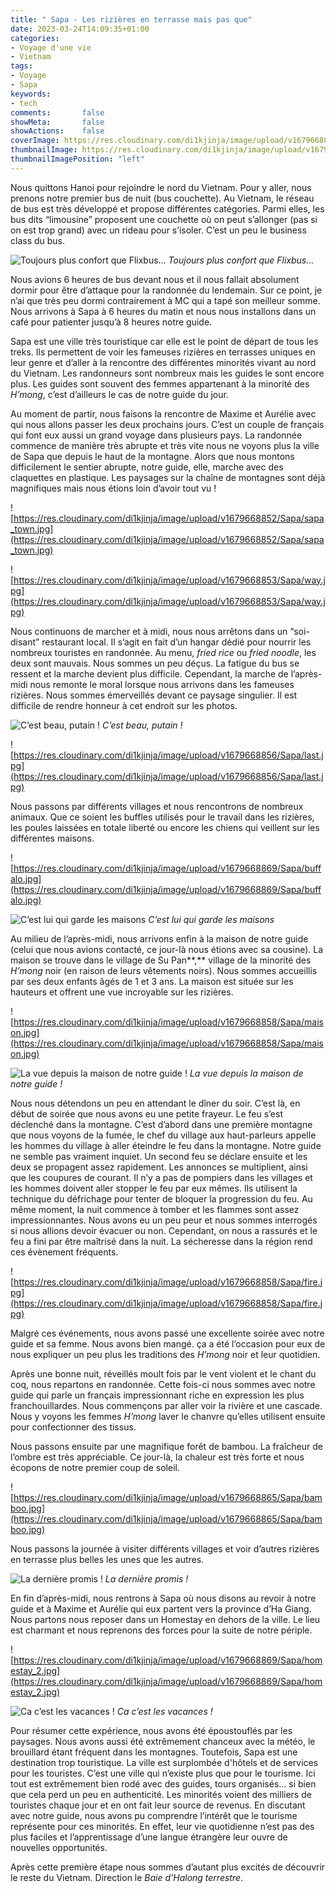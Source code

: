 ```yaml
---
title: " Sapa - Les rizières en terrasse mais pas que"
date: 2023-03-24T14:09:35+01:00
categories:
- Voyage d'une vie
- Vietnam
tags:
- Voyage
- Sapa
keywords:
- tech
comments:       false
showMeta:       false
showActions:    false
coverImage: https://res.cloudinary.com/di1kjinja/image/upload/v1679668857/Sapa/first_riziere.jpg
thumbnailImage: https://res.cloudinary.com/di1kjinja/image/upload/v1679668857/Sapa/first_riziere.jpg
thumbnailImagePosition: "left"
---
```


Nous quittons Hanoi pour rejoindre le nord du Vietnam. Pour y aller, nous prenons notre premier bus de nuit (bus couchette). Au Vietnam, le réseau de bus est très développé et propose différentes catégories. Parmi elles, les bus dits “limousine” proposent une couchette où on peut s’allonger (pas si on est trop grand) avec un rideau pour s’isoler. C’est un peu le business class du bus. 

![****Toujours plus confort que Flixbus…****](https://res.cloudinary.com/di1kjinja/image/upload/v1679668851/Sapa/bus_limousine.jpg)
*Toujours plus confort que Flixbus…*

Nous avions 6 heures de bus devant nous et il nous fallait absolument dormir pour être d’attaque pour la randonnée du lendemain. Sur ce point, je n’ai que très peu dormi contrairement à MC qui a tapé son meilleur somme. Nous arrivons à Sapa à 6 heures du matin et nous nous installons dans un café pour patienter jusqu’à 8 heures notre guide. 

Sapa est une ville très touristique car elle est le point de départ de tous les treks. Ils permettent de voir les fameuses rizières en terrasses uniques en leur genre et d’aller à la rencontre des différentes minorités vivant au nord du Vietnam. Les randonneurs sont nombreux mais les guides le sont encore plus. Les guides sont souvent des femmes appartenant à la minorité des *H’mong*, c’est d’ailleurs le cas de notre guide du jour. 

Au moment de partir, nous faisons la rencontre de Maxime et Aurélie avec qui nous allons passer les deux prochains jours. C’est un couple de français qui font eux aussi un grand voyage dans plusieurs pays. La randonnée commence de manière très abrupte et très vite nous ne voyons plus la ville de Sapa que depuis le haut de la montagne. Alors que nous montons difficilement le sentier abrupte, notre guide, elle, marche avec des claquettes en plastique. Les paysages sur la chaîne de montagnes sont déjà magnifiques mais nous étions loin d’avoir tout vu !

![https://res.cloudinary.com/di1kjinja/image/upload/v1679668852/Sapa/sapa_town.jpg](https://res.cloudinary.com/di1kjinja/image/upload/v1679668852/Sapa/sapa_town.jpg)

![https://res.cloudinary.com/di1kjinja/image/upload/v1679668853/Sapa/way.jpg](https://res.cloudinary.com/di1kjinja/image/upload/v1679668853/Sapa/way.jpg)

Nous continuons de marcher et à midi, nous nous arrêtons dans un “soi-disant” restaurant local. Il s’agit en fait d’un hangar dédié pour nourrir les nombreux touristes en randonnée. Au menu, *fried rice* ou *fried noodle*, les deux sont mauvais. Nous sommes un peu déçus. La fatigue du bus se ressent et la marche devient plus difficile. Cependant, la marche de l’après-midi nous remonte le moral lorsque nous arrivons dans les fameuses rizières. Nous sommes émerveillés devant ce paysage singulier. Il est difficile de rendre honneur à cet endroit sur les photos. 

![************C’est beau, putain !************](https://res.cloudinary.com/di1kjinja/image/upload/v1679668857/Sapa/first_riziere.jpg)
*C’est beau, putain !*

![https://res.cloudinary.com/di1kjinja/image/upload/v1679668856/Sapa/last.jpg](https://res.cloudinary.com/di1kjinja/image/upload/v1679668856/Sapa/last.jpg)

Nous passons par différents villages et nous rencontrons de nombreux animaux. Que ce soient les buffles utilisés pour le travail dans les rizières, les poules laissées en totale liberté ou encore les chiens qui veillent sur les différentes maisons. 

![https://res.cloudinary.com/di1kjinja/image/upload/v1679668869/Sapa/buffalo.jpg](https://res.cloudinary.com/di1kjinja/image/upload/v1679668869/Sapa/buffalo.jpg)

![********************************C’est lui qui garde les maisons********************************](https://res.cloudinary.com/di1kjinja/image/upload/v1679669808/Sapa/dog_mini.jpg)
*C’est lui qui garde les maisons*

Au milieu de l’après-midi, nous arrivons enfin à la maison de notre guide (celui que nous avions contacté, ce jour-là nous étions avec sa cousine). La maison se trouve dans le village de Su Pan**,** village de la minorité des *H’mong* noir (en raison de leurs vêtements noirs). Nous sommes accueillis par ses deux enfants âgés de 1 et 3 ans. La maison est située sur les hauteurs et offrent une vue incroyable sur les rizières. 

![https://res.cloudinary.com/di1kjinja/image/upload/v1679668858/Sapa/maison.jpg](https://res.cloudinary.com/di1kjinja/image/upload/v1679668858/Sapa/maison.jpg)

![***********La vue depuis la maison de notre guide !***********](https://res.cloudinary.com/di1kjinja/image/upload/v1679668859/Sapa/homestay_view.jpg)
*La vue depuis la maison de notre guide !*

Nous nous détendons un peu en attendant le dîner du soir. C’est là, en début de soirée que nous avons eu une petite frayeur. Le feu s’est déclenché dans la montagne. C’est d’abord dans une première montagne que nous voyons de la fumée, le chef du village aux haut-parleurs appelle les hommes du village à aller éteindre le feu dans la montagne. Notre guide ne semble pas vraiment inquiet. Un second feu se déclare ensuite et les deux se propagent assez rapidement. Les annonces se multiplient, ainsi que les coupures de courant. Il n’y a pas de pompiers dans les villages et les hommes doivent aller stopper le feu par eux mêmes. Ils utilisent la technique du défrichage pour tenter de bloquer la progression du feu. Au même moment, la nuit commence à tomber et les flammes sont assez impressionnantes. Nous avons eu un peu peur et nous sommes interrogés si nous allions devoir évacuer ou non. Cependant, on nous a rassurés et le feu a fini par être maîtrisé dans la nuit. La sécheresse dans la région rend ces évènement fréquents.

![https://res.cloudinary.com/di1kjinja/image/upload/v1679668858/Sapa/fire.jpg](https://res.cloudinary.com/di1kjinja/image/upload/v1679668858/Sapa/fire.jpg)

Malgré ces événements, nous avons passé une excellente soirée avec notre guide et sa femme. Nous avons bien mangé. ça a été l’occasion pour eux de nous expliquer un peu plus les traditions des *H’mong* noir et leur quotidien. 

Après une bonne nuit, réveillés moult fois par le vent violent et le chant du coq, nous repartons en randonnée. Cette fois-ci nous sommes avec notre guide qui parle un français impressionnant riche en expression les plus franchouillardes. Nous commençons par aller voir la rivière et une cascade. Nous y voyons les femmes *H’mong* laver le chanvre qu’elles utilisent ensuite pour confectionner des tissus.

Nous passons ensuite par une magnifique forêt de bambou. La fraîcheur de l’ombre est très appréciable. Ce jour-là, la chaleur est très forte et nous écopons de notre premier coup de soleil.

 

![https://res.cloudinary.com/di1kjinja/image/upload/v1679668865/Sapa/bamboo.jpg](https://res.cloudinary.com/di1kjinja/image/upload/v1679668865/Sapa/bamboo.jpg)

Nous passons la journée à visiter différents villages et voir d’autres rizières en terrasse plus belles les unes que les autres. 

![*La dernière promis !*](https://res.cloudinary.com/di1kjinja/image/upload/v1679669939/Sapa/riziere_turquoise.jpg)
*La dernière promis !*

En fin d’après-midi, nous rentrons à Sapa où nous disons au revoir à notre guide et à Maxime et Aurélie qui eux partent vers la province d’Ha Giang. Nous partons nous reposer dans un Homestay en dehors de la ville. Le lieu est charmant et nous reprenons des forces pour la suite de notre périple. 

![https://res.cloudinary.com/di1kjinja/image/upload/v1679668869/Sapa/homestay_2.jpg](https://res.cloudinary.com/di1kjinja/image/upload/v1679668869/Sapa/homestay_2.jpg)

![*Ca c’est les vacances !*](https://res.cloudinary.com/di1kjinja/image/upload/v1679668866/Sapa/hamac_time.jpg)
*Ca c’est les vacances !*

Pour résumer cette expérience, nous avons été époustouflés par les paysages. Nous avons aussi été extrêmement chanceux avec la météo, le brouillard étant fréquent dans les montagnes. Toutefois, Sapa est une destination trop touristique. La ville est surplombée d'hôtels et de services pour les touristes. C’est une ville qui n’existe plus que pour le tourisme. Ici tout est extrêmement bien rodé avec des guides, tours organisés… si bien que cela perd un peu en authenticité. Les minorités voient des milliers de touristes chaque jour et en ont fait leur source de revenus. En discutant avec notre guide, nous avons pu comprendre l’intérêt que le tourisme représente pour ces minorités. En effet, leur vie quotidienne n’est pas des plus faciles et l’apprentissage d’une langue étrangère leur ouvre de nouvelles opportunités. 

Après cette première étape nous sommes d’autant plus excités de découvrir le reste du Vietnam. Direction le *Baie d’Halong terrestre*.

